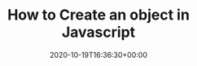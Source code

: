 ---
title: "How to Create an object in Javascript"
subtitle: ""
tags: ["javascript","javascript objects"]
date: "2020-10-19T16:36:30+00:00"
authors: []
status: "draft"

---
